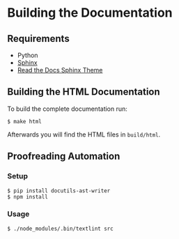 # Building the Documentation

## Requirements

- Python
- [Sphinx](http://www.sphinx-doc.org/)
- [Read the Docs Sphinx Theme](https://github.com/rtfd/sphinx_rtd_theme)

## Building the HTML Documentation

To build the complete documentation run:

```
$ make html
```

Afterwards you will find the HTML files in `build/html`.

## Proofreading Automation

### Setup

```
$ pip install docutils-ast-writer
$ npm install
```

### Usage

```
$ ./node_modules/.bin/textlint src
